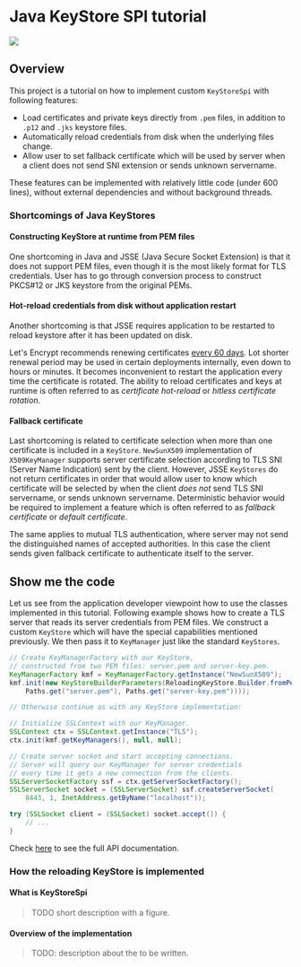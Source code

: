 
# Java KeyStore SPI tutorial

![](https://github.com/tsaarni/java-keystore-tutorial/workflows/unit-tests/badge.svg)

## Overview

This project is a tutorial on how to implement custom `KeyStoreSpi` with following features:

* Load certificates and private keys directly from `.pem` files, in addition to `.p12` and `.jks` keystore files.
* Automatically reload credentials from disk when the underlying files change.
* Allow user to set fallback certificate which will be used by server when a client does not send SNI extension or sends unknown servername.

These features can be implemented with relatively little code (under 600 lines), without external dependencies and without background threads.

### Shortcomings of Java KeyStores

#### Constructing KeyStore at runtime from PEM files

One shortcoming in Java and JSSE (Java Secure Socket Extension) is that it does not support PEM files, even though it is the most likely format for TLS credentials.
User has to go through conversion process to construct PKCS#12 or JKS keystore from the original PEMs.

#### Hot-reload credentials from disk without application restart

Another shortcoming is that JSSE requires application to be restarted to reload keystore after it has been updated on disk.

Let's Encrypt recommends renewing certificates [every 60 days](https://letsencrypt.org/docs/faq/#what-is-the-lifetime-for-let-s-encrypt-certificates-for-how-long-are-they-valid).
Lot shorter renewal period may be used in certain deployments internally, even down to hours or minutes.
It becomes inconvenient to restart the application every time the certificate is rotated.
The ability to reload certificates and keys at runtime is often referred to as _certificate hot-reload_ or _hitless certificate rotation_.

#### Fallback certificate

Last shortcoming is related to certificate selection when more than one certificate is included in a `KeyStore`.
`NewSunX509` implementation of `X509KeyManager` supports server certificate selection according to TLS SNI (Server Name Indication) sent by the client.
However, JSSE `KeyStores` do not return certificates in order that would allow user to know which certificate will be selected by when the client _does not_ send TLS SNI servername, or sends unknown servername.
Deterministic behavior would be required to implement a feature which is often referred to as _fallback certificate_ or _default certificate_.

The same applies to mutual TLS authentication, where server may not send the distinguished names of accepted authorities.
In this case the client sends given fallback certificate to authenticate itself to the server.


## Show me the code

Let us see from the application developer viewpoint how to use the classes implemented in this tutorial.
Following example shows how to create a TLS server that reads its server credentials from PEM files.
We construct a custom `KeyStore` which will have the special capabilities mentioned previously.
We then pass it to `KeyManager` just like the standard `KeyStores`.

```java
// Create KeyManagerFactory with our KeyStore,
// constructed from two PEM files: server.pem and server-key.pem.
KeyManagerFactory kmf = KeyManagerFactory.getInstance("NewSunX509");
kmf.init(new KeyStoreBuilderParameters(ReloadingKeyStore.Builder.fromPem(
    Paths.get("server.pem"), Paths.get("server-key.pem"))));

// Otherwise continue as with any KeyStore implementation:

// Initialize SSLContext with our KeyManager.
SSLContext ctx = SSLContext.getInstance("TLS");
ctx.init(kmf.getKeyManagers(), null, null);

// Create server socket and start accepting connections.
// Server will query our KeyManager for server credentials
// every time it gets a new connection from the clients.
SSLServerSocketFactory ssf = ctx.getServerSocketFactory();
SSLServerSocket socket = (SSLServerSocket) ssf.createServerSocket(
    8443, 1, InetAddress.getByName("localhost"));

try (SSLSocket client = (SSLSocket) socket.accept()) {
    // ...
}
```

Check [here](https://tsaarni.github.io/java-keystore-tutorial) to see the full API documentation.


### How the reloading KeyStore is implemented

#### What is KeyStoreSpi

> TODO short description with a figure.

#### Overview of the implementation

> TODO: description about the to be written.
